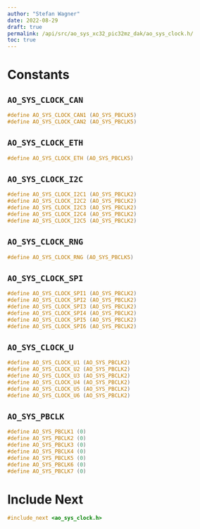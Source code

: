 ```yaml
---
author: "Stefan Wagner"
date: 2022-08-29
draft: true
permalink: /api/src/ao_sys_xc32_pic32mz_dak/ao_sys_clock.h/
toc: true
---
```


# Constants

## `AO_SYS_CLOCK_CAN`

```c
#define AO_SYS_CLOCK_CAN1 (AO_SYS_PBCLK5)
#define AO_SYS_CLOCK_CAN2 (AO_SYS_PBCLK5)
```

## `AO_SYS_CLOCK_ETH`

```c
#define AO_SYS_CLOCK_ETH (AO_SYS_PBCLK5)
```

## `AO_SYS_CLOCK_I2C`

```c
#define AO_SYS_CLOCK_I2C1 (AO_SYS_PBCLK2)
#define AO_SYS_CLOCK_I2C2 (AO_SYS_PBCLK2)
#define AO_SYS_CLOCK_I2C3 (AO_SYS_PBCLK2)
#define AO_SYS_CLOCK_I2C4 (AO_SYS_PBCLK2)
#define AO_SYS_CLOCK_I2C5 (AO_SYS_PBCLK2)
```

## `AO_SYS_CLOCK_RNG`

```c
#define AO_SYS_CLOCK_RNG (AO_SYS_PBCLK5)
```

## `AO_SYS_CLOCK_SPI`

```c
#define AO_SYS_CLOCK_SPI1 (AO_SYS_PBCLK2)
#define AO_SYS_CLOCK_SPI2 (AO_SYS_PBCLK2)
#define AO_SYS_CLOCK_SPI3 (AO_SYS_PBCLK2)
#define AO_SYS_CLOCK_SPI4 (AO_SYS_PBCLK2)
#define AO_SYS_CLOCK_SPI5 (AO_SYS_PBCLK2)
#define AO_SYS_CLOCK_SPI6 (AO_SYS_PBCLK2)
```

## `AO_SYS_CLOCK_U`

```c
#define AO_SYS_CLOCK_U1 (AO_SYS_PBCLK2)
#define AO_SYS_CLOCK_U2 (AO_SYS_PBCLK2)
#define AO_SYS_CLOCK_U3 (AO_SYS_PBCLK2)
#define AO_SYS_CLOCK_U4 (AO_SYS_PBCLK2)
#define AO_SYS_CLOCK_U5 (AO_SYS_PBCLK2)
#define AO_SYS_CLOCK_U6 (AO_SYS_PBCLK2)
```

## `AO_SYS_PBCLK`

```c
#define AO_SYS_PBCLK1 (0)
#define AO_SYS_PBCLK2 (0)
#define AO_SYS_PBCLK3 (0)
#define AO_SYS_PBCLK4 (0)
#define AO_SYS_PBCLK5 (0)
#define AO_SYS_PBCLK6 (0)
#define AO_SYS_PBCLK7 (0)
```

# Include Next

```c
#include_next <ao_sys_clock.h>
```

